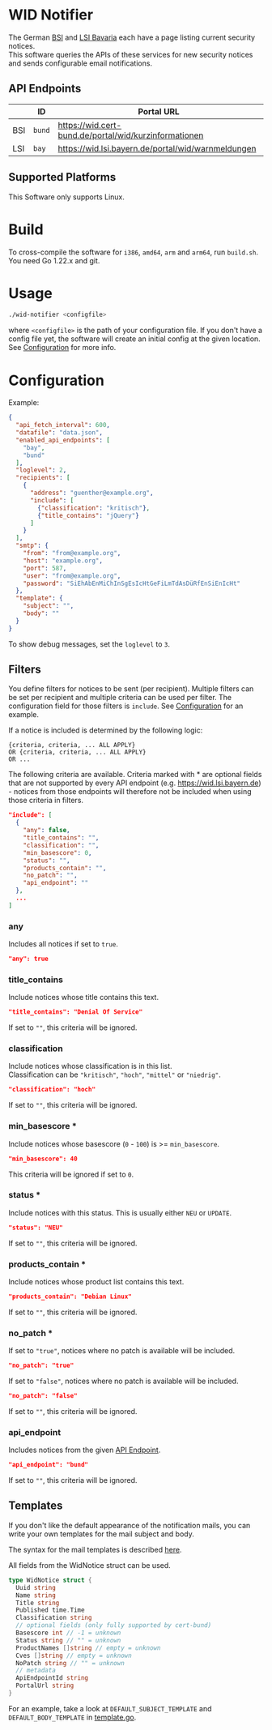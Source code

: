 # WID Notifier

The German [BSI](https://www.bsi.bund.de/) and [LSI Bavaria](https://lsi.bayern.de/) each have a page listing current security notices.  
This software queries the APIs of these services for new security notices and sends configurable email notifications.

## API Endpoints

|     | ID     | Portal URL                                            |
|-----|--------|-------------------------------------------------------|
| BSI | `bund` | https://wid.cert-bund.de/portal/wid/kurzinformationen |
| LSI | `bay`  | https://wid.lsi.bayern.de/portal/wid/warnmeldungen    |

## Supported Platforms

This Software only supports Linux.

# Build

To cross-compile the software for `i386`, `amd64`, `arm` and `arm64`, run `build.sh`.  
You need Go 1.22.x and git.

# Usage

```bash
./wid-notifier <configfile>
```

where `<configfile>` is the path of your configuration file. If you don't have a config file yet, the software will create an initial config at the given location. See [Configuration](#configuration) for more info.

# Configuration

Example:

```json
{
  "api_fetch_interval": 600,
  "datafile": "data.json",
  "enabled_api_endpoints": [
    "bay",
    "bund"
  ],
  "loglevel": 2,
  "recipients": [
    {
      "address": "guenther@example.org",
      "include": [
        {"classification": "kritisch"},
        {"title_contains": "jQuery"}
      ]
    }
  ],
  "smtp": {
    "from": "from@example.org",
    "host": "example.org",
    "port": 587,
    "user": "from@example.org",
    "password": "SiEhAbEnMiChInSgEsIcHtGeFiLmTdAsDüRfEnSiEnIcHt"
  },
  "template": {
    "subject": "",
    "body": ""
  }
}
```

To show debug messages, set the `loglevel` to `3`.

## Filters

You define filters for notices to be sent (per recipient). Multiple filters can be set per recipient and multiple criteria can be used per filter. The configuration field for those filters is `include`. See [Configuration](#configuration) for an example.

If a notice is included is determined by the following logic:

```
{criteria, criteria, ... ALL APPLY}
OR {criteria, criteria, ... ALL APPLY}
OR ...
```

The following criteria are available. Criteria marked with * are optional fields that are not supported by every API endpoint (e.g. https://wid.lsi.bayern.de) - notices from those endpoints will therefore not be included when using those criteria in filters.

```json
"include": [
  {
    "any": false,
    "title_contains": "",
    "classification": "",
    "min_basescore": 0,
    "status": "",
    "products_contain": "",
    "no_patch": "",
    "api_endpoint": ""
  },
  ...
]
```

### any

Includes all notices if set to `true`.

```json
"any": true
```

### title_contains

Include notices whose title contains this text.

```json
"title_contains": "Denial Of Service"
```
If set to `""`, this criteria will be ignored.

### classification

Include notices whose classification is in this list.  
Classification can be `"kritisch"`, `"hoch"`, `"mittel"` or `"niedrig"`.

```json
"classification": "hoch"
```
If set to `""`, this criteria will be ignored.

### min_basescore *

Include notices whose basescore (`0` - `100`) is >= `min_basescore`.

```json
"min_basescore": 40
```
This criteria will be ignored if set to `0`.

### status *

Include notices with this status. This is usually either `NEU` or `UPDATE`.

```json
"status": "NEU"
```
If set to `""`, this criteria will be ignored.

### products_contain *

Include notices whose product list contains this text.

```json
"products_contain": "Debian Linux"
```
If set to `""`, this criteria will be ignored.

### no_patch *

If set to `"true"`, notices where no patch is available will be included.

```json
"no_patch": "true"
```

If set to `"false"`, notices where no patch is available will be included.

```json
"no_patch": "false"
```

If set to `""`, this criteria will be ignored.

### api_endpoint

Includes notices from the given [API Endpoint](#api-endpoints).

```json
"api_endpoint": "bund"
```

If set to `""`, this criteria will be ignored.

## Templates

If you don't like the default appearance of the notification mails, you can write your own templates for the mail subject and body.

The syntax for the mail templates is described [here](https://pkg.go.dev/text/template).

All fields from the WidNotice struct can be used.

```go
type WidNotice struct {
  Uuid string
  Name string
  Title string
  Published time.Time
  Classification string
  // optional fields (only fully supported by cert-bund)
  Basescore int // -1 = unknown
  Status string // "" = unknown
  ProductNames []string // empty = unknown
  Cves []string // empty = unknown
  NoPatch string // "" = unknown
  // metadata
  ApiEndpointId string
  PortalUrl string
}
```

For an example, take a look at `DEFAULT_SUBJECT_TEMPLATE` and `DEFAULT_BODY_TEMPLATE` in [template.go](./template.go).
